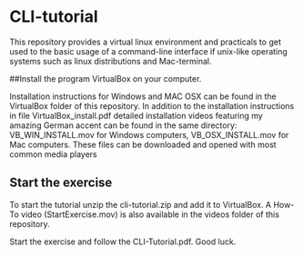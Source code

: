 # CLI-tutorial
This repository provides a virtual linux environment and practicals to get used to the basic usage of a command-line interface if unix-like operating systems such as linux distributions and Mac-terminal.

##Install the program VirtualBox on your computer. 

Installation instructions for Windows and MAC OSX can be found in the VirtualBox folder of this repository. 
In addition to the installation instructions in file VirtualBox_install.pdf detailed installation videos featuring my amazing German accent can be found in the same directory: VB_WIN_INSTALL.mov for Windows computers, VB_OSX_INSTALL.mov for Mac computers. These files can be downloaded and opened with most common media players

## Start the exercise

To start the tutorial unzip the cli-tutorial.zip and add it to VirtualBox. A How-To video (StartExercise.mov) is also available in the videos folder of this repository.

Start the exercise and follow the CLI-Tutorial.pdf.
Good luck.
